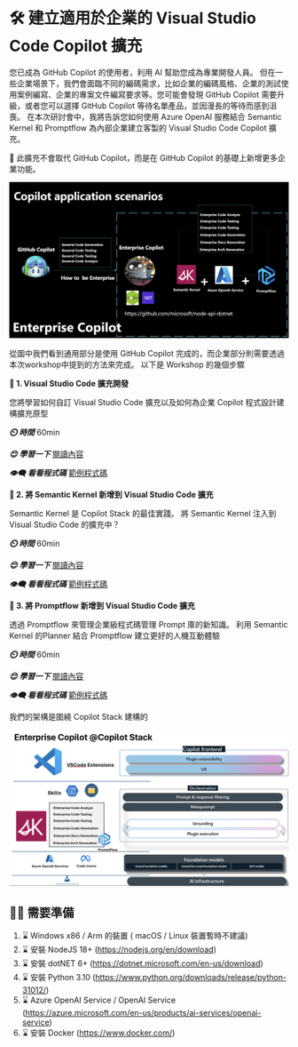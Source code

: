 # **🛠️ 建立適用於企業的 Visual Studio Code Copilot 擴充**

您已成為 GitHub Copilot 的使用者，利用 AI 幫助您成為專業開發人員。 但在一些企業場景下，我們會面臨不同的編碼需求，比如企業的編碼風格、企業的測試使用案例編寫、企業的專案文件編寫要求等。您可能會發現 GitHub Copilot 需要升級，或者您可以選擇 GitHub Copilot 等待名單產品，並因漫長的等待而感到沮喪。 在本次研討會中，我將告訴您如何使用 Azure OpenAI 服務結合 Semantic Kernel 和 Promptflow 為內部企業建立客製的 Visual Studio Code Copilot 擴充。

👀 此擴充不會取代 GitHub Copilot，而是在 GitHub Copilot 的基礎上新增更多企業功能。

![image](/imgs/00/01.png)

從圖中我們看到通用部分是使用 GitHub Copilot 完成的，而企業部分則需要透過本次workshop中提到的方法來完成。 以下是 Workshop 的幾個步驟

**👣 1. Visual Studio Code 擴充開發**

您將學習如何自訂 Visual Studio Code 擴充以及如何為企業 Copilot 程式設計建構擴充原型


***⏲️ 時間***  60min

***😊 學習一下*** [閱讀內容](./workshop/01/README.zh-cn.md)

***👁️‍🗨️ 看看程式碼*** [範例程式碼](./code/01)

**👣 2. 將 Semantic Kernel 新增到 Visual Studio Code 擴充**

Semantic Kernel 是 Copilot Stack 的最佳實踐。 將 Semantic Kernel 注入到 Visual Studio Code 的擴充中？

***⏲️ 時間***  60min

***😊 學習一下*** [閱讀內容](./workshop/02/README.zh-cn.md)

***👁️‍🗨️ 看看程式碼*** [範例程式碼](./code/02)


**👣 3. 將 Promptflow 新增到 Visual Studio Code 擴充**

透過 Promptflow 來管理企業級程式碼管理 Prompt 庫的新知識。 利用 Semantic Kernel 的Planner 結合 Promptflow 建立更好的人機互動體驗

***⏲️ 時間***  60min

***😊 學習一下*** [閱讀內容](./workshop/03/README.zh-cn.md)

***👁️‍🗨️ 看看程式碼*** [範例程式碼](./code/03)

我們的架構是圍繞 Copilot Stack 建構的

![image](/imgs/00/02.png)


## **🫵🫵 需要準備**

1. ⌛ Windows x86 / Arm 的裝置 ( macOS / Linux 裝置暫時不建議)
2. ⌛ 安裝 NodeJS 18+ (https://nodejs.org/en/download)
3. ⌛ 安裝 dotNET 6+ (https://dotnet.microsoft.com/en-us/download)
4. ⌛ 安裝 Python 3.10 (https://www.python.org/downloads/release/python-31012/)
5. ⌛ Azure OpenAI Service / OpenAI Service (https://azure.microsoft.com/en-us/products/ai-services/openai-service)
6. ⌛ 安裝 Docker (https://www.docker.com/)
